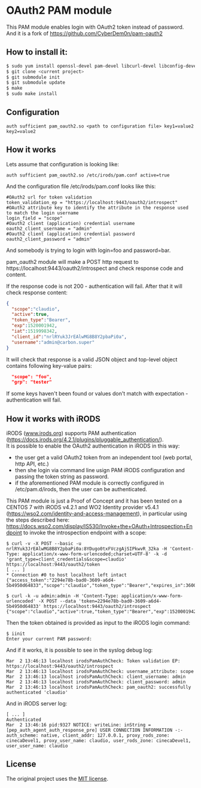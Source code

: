 OAuth2 PAM module
=================

This PAM module enables login with OAuth2 token instead of password.
And it is a fork of https://github.com/CyberDem0n/pam-oauth2

## How to install it:

```bash
$ sudo yum install openssl-devel pam-devel libcurl-devel libconfig-devel
$ git clone <current project>
$ git submodule init
$ git submodule update
$ make
$ sudo make install
```

## Configuration

```
auth sufficient pam_oauth2.so <path to configuration file> key1=value2 key2=value2
```

## How it works

Lets assume that configuration is looking like:

```
auth sufficient pam_oauth2.so /etc/irods/pam.conf active=true
```
And the configuration file /etc/irods/pam.conf looks like this:

```
#OAuth2 url for token validation
token_validation_ep = "https://localhost:9443/oauth2/introspect"
#OAuth2 attribute key to identify the attribute in the response used to match the login username
login_field = "scope"
#Oauth2 client (application) credential username
oauth2_client_username = "admin"
#Oauth2 client (application) credential password
oauth2_client_password = "admin"
```

And somebody is trying to login with login=foo and password=bar.

pam\_oauth2 module will make a POST http request to https://localhost:9443/oauth2/introspect and check response code and content.

If the response code is not 200 - authentication will fail. After that it will check response content:

```json
{
  "scope":"claudio",
  "active":true,
  "token_type":"Bearer",
  "exp":1520001942,
  "iat":1519998342,
  "client_id":"nrlRYuk3JrEAlwMG8B8Y2pbaPi0a",
  "username":"admin@carbon.super"
}
```

It will check that response is a valid JSON object and top-level object contains following key-value pairs:
```json
  "scope": "foo",
  "grp": "tester"
```

If some keys haven't been found or values don't match with expectation - authentication will fail.

## How it works with iRODS

iRODS (www.irods.org) supports PAM authentication (https://docs.irods.org/4.2.1/plugins/pluggable_authentication/).  
It is possible to enable the OAuth2 authentication in iRODS in this way:
* the user get a valid OAuth2 token from an independent tool (web portal, http API, etc.)
* then she login via command line usign PAM iRODS configuration and passing the token string as password.
* if the aforementioned PAM module is correctly configured in /etc/pam.d/irods, then the user can be authenticated.  
  
This PAM module is just a Proof of Concept and it has been tested on a CENTOS 7 with iRODS v4.2.1 and WO2 Identity provider v5.4.1 (https://wso2.com/identity-and-access-management), in particular using the steps described here: https://docs.wso2.com/display/IS530/Invoke+the+OAuth+Introspection+Endpoint to invoke the introspection endpoint with a scope:

```
$ curl -v -X POST --basic -u nrlRYuk3JrEAlwMG8B8Y2pbaPi0a:8YDugo0txFVczgAjSIPkwvR_32ka -H 'Content-Type: application/x-www-form-urlencoded;charset=UTF-8' -k -d 'grant_type=client_credentials&scope=claudio' https://localhost:9443/oauth2/token
[ ... ]
* Connection #0 to host localhost left intact
{"access_token":"2294e78b-bad0-3609-a6d4-5b4950d64833","scope":"claudio","token_type":"Bearer","expires_in":3600}

$ curl -k -u admin:admin -H 'Content-Type: application/x-www-form-urlencoded' -X POST --data 'token=2294e78b-bad0-3609-a6d4-5b4950d64833' https://localhost:9443/oauth2/introspect
{"scope":"claudio","active":true,"token_type":"Bearer","exp":1520001942,"iat":1519998342,"client_id":"nrlRYuk3JrEAlwMG8B8Y2pbaPi0a","username":"admin@carbon.super"}
```
Then the token obtained is provided as input to the iRODS login command:

```
$ iinit
Enter your current PAM password:
```

And if it works, it is possible to see in the syslog debug log:

```
Mar  2 13:46:13 localhost irodsPamAuthCheck: Token validation EP: https://localhost:9443/oauth2/introspect
Mar  2 13:46:13 localhost irodsPamAuthCheck: username_attribute: scope
Mar  2 13:46:13 localhost irodsPamAuthCheck: client_username: admin
Mar  2 13:46:13 localhost irodsPamAuthCheck: client_password: admin
Mar  2 13:46:13 localhost irodsPamAuthCheck: pam_oauth2: successfully authenticated 'claudio'
```

And in iRODS server log:

```
[ ... ]
Authenticated
Mar  2 13:46:16 pid:9327 NOTICE: writeLine: inString = [pep_auth_agent_auth_response_pre] USER CONNECTION INFORMATION -:- auth_scheme: native, client_addr: 127.0.0.1, proxy_rods_zone: cinecaDevel1, proxy_user_name: claudio, user_rods_zone: cinecaDevel1, user_user_name: claudio
```

License
-------

The original project uses the [MIT license](https://github.com/zalando-incubator/pam-oauth2/blob/master/LICENSE).
